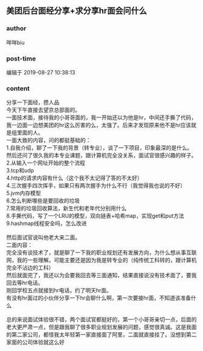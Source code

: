 ## 美团后台面经分享+求分享hr面会问什么
### author 
咩咩biu
### post-time 

编辑于  2019-08-27 10:38:13
### content 
<div class="post-topic-des nc-post-content">
 <div>
  分享一下面经，攒人品
 </div>
 <div>
  今天下午直接去望京总部面的。
 </div>
 <div>
  一面技术面，接待我的小哥哥面的，我一开始还以为他是hr，中间还手撕了代码，我一边面一边想美团的hr这么厉害的么，太强了。后来才发现原来他不是hr应该就是组里面的人。
 </div>
 <div>
  一面大致的内容，问的都挺基础的：
 </div>
 <div>
  1.自我介绍，聊了一下我的背景（转专业），谈了一下项目，印象最深的是什么。然后还问了很久我的本专业课题，跟计算机完全没关系，面试官很感兴趣的样子。
 </div>
 <div>
  2.从输入一个网址开始的整个流程
 </div>
 <div>
  3.tcp和udp
 </div>
 <div>
  4.http的请求内容有什么（这个我不太记得了答的不太好）
 </div>
 <div>
  4.三次握手四次挥手，如果只有两次握手为什么不行（我觉得我也说的不好）
 </div>
 <div>
  5.jvm内存模型
 </div>
 <div>
  6.怎么判断哪些是要回收的垃圾
 </div>
 <div>
  7.常用的垃圾回收算法，新生代和老年代分别用什么
 </div>
 <div>
  8.手撕代码，写了一个LRU的模型，双向链表+哈希map，实现get和put方法
 </div>
 <div>
  9.hashmap线程安全吗，怎么改进
 </div>
 <div>
  <br/>
 </div>
 <div>
  然后面试官说叫他老大来二面。
 </div>
 <div>
  二面内容：
 </div>
 <div>
  完全没有谈技术了，就是聊了一下我的职业规划还有发展方向，为什么想从事互联网，我的一些理解。可能主要还是因为我是转专业的（纯传统工科转的，跟计算机完全不沾边的工科）
 </div>
 <div>
  然后就面完了，我还以为会要我回去等三面通知，结果直接说没有技术面了，要我回去等hr电话。
 </div>
 <div>
  刚回学校五点就接到hr电话，约了明天hr面。
 </div>
 <div>
  有没有hr面过的小伙伴分享一下hr会聊什么啊，第一次要接hr面，不知道该准备什么
 </div>
 <div>
  <br/>
 </div>
 <div>
  总的来说面试体验很不错，两个面试官都挺好的，第一个小哥哥亲切一点，后面的老大更严肃一点，但是跟我聊了很多职业规划发展的问题，感觉很真诚。这是我面的第二家公司，都怪我太年轻第一家直接面了阿里，二面就直接挂了。没想到第二家面的公司体验就这么好
 </div>
 <div>
  <br/>
 </div>
</div>
